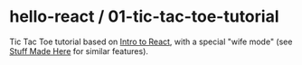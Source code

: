 # hello-react / 01-tic-tac-toe-tutorial

Tic Tac Toe tutorial based on [Intro to React](https://reactjs.org/tutorial/tutorial.html#what-is-react), with a special "wife mode" (see [Stuff Made Here](https://www.youtube.com/StuffMadeHere) for similar features).
